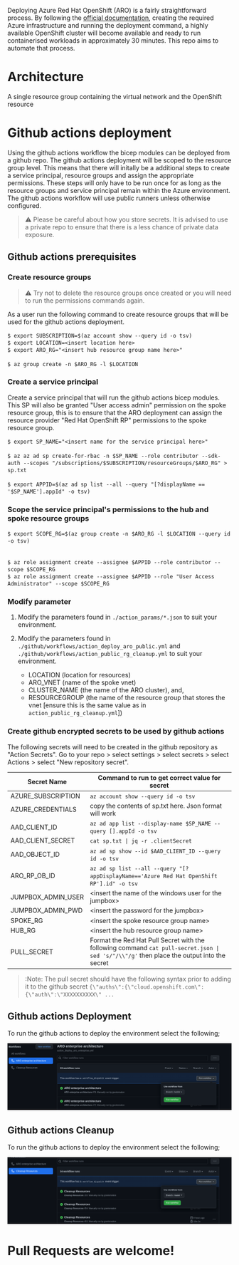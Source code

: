 Deploying Azure Red Hat OpenShift (ARO) is a fairly straightforward process. By following the [official documentation](https://docs.microsoft.com/en-au/azure/openshift/intro-openshift), creating the required Azure infrastructure and running the deployment command, a highly available OpenShift cluster will become available and ready to run containerised workloads in approximately 30 minutes. This repo aims to automate that process.

# Architecture

A single resource group containing the virtual network and the OpenShift resource

# Github actions deployment 

Using the github actions workflow the bicep modules can be deployed from a github repo. The github actions deployment will be scoped to the resource group level. This means that there will initally be a additional steps to create a service principal, resource groups and assign the appropriate permissions. These steps will only have to be run once for as long as the resource groups and service principal remain within the Azure environment. The github actions workflow will use public runners unless otherwise configured.

> :warning: Please be careful about how you store secrets. It is advised to use a private repo to ensure that there is a less chance of private data exposure.

## Github actions prerequisites

### Create resource groups

> :warning: Try not to delete the resource groups once created or you will need to run the permissions commands again.

As a user run the following command to create resource groups that will be used for the github actions deployment.

```
$ export SUBSCRIPTION=$(az account show --query id -o tsv)
$ export LOCATION=<insert location here>
$ export ARO_RG="<insert hub resource group name here>"

$ az group create -n $ARO_RG -l $LOCATION

```
### Create a service principal

Create a service principal that will run the github actions bicep modules. This SP will also be granted "User access admin" permission on the spoke resource group, this is to ensure that the ARO deployment can assign the resource provider "Red Hat OpenShift RP" permissions to the spoke resource group.

```
$ export SP_NAME="<insert name for the service principal here>"

$ az az ad sp create-for-rbac -n $SP_NAME --role contributor --sdk-auth --scopes "/subscriptions/$SUBSCRIPTION/resourceGroups/$ARO_RG" > sp.txt

$ export APPID=$(az ad sp list --all --query "[?displayName == '$SP_NAME'].appId" -o tsv)

```

### Scope the service principal's permissions to the hub and spoke resource groups

```
$ export SCOPE_RG=$(az group create -n $ARO_RG -l $LOCATION --query id -o tsv)


$ az role assignment create --assignee $APPID --role contributor --scope $SCOPE_RG
$ az role assignment create --assignee $APPID --role "User Access Administrator" --scope $SCOPE_RG

```

### Modify parameter

1. Modify the parameters found in `./action_params/*.json` to suit your environment.

1. Modify the parameters found in `./github/workflows/action_deploy_aro_public.yml` and `./github/workflows/action_public_rg_cleanup.yml` to suit your environment.
    * LOCATION (location for resources)
    * ARO_VNET (name of the spoke vnet)
    * CLUSTER_NAME (the name of the ARO cluster), and,
    * RESOURCEGROUP (the name of the resource group that stores the vnet [ensure this is the same value as in `action_public_rg_cleanup.yml`])

### Create github encrypted secrets to be used by github actions

The following secrets will need to be created in the github repository as "Action Secrets". Go to your repo > select settings > select secrets > select Actions > select "New repository secret".

| Secret Name | Command to run to get correct value for secret | 
| --- | --- | 
| AZURE_SUBSCRIPTION | ` az account show --query id -o tsv ` | 
| AZURE_CREDENTIALS | copy the contents of sp.txt here. Json format will work | 
| AAD_CLIENT_ID | `az ad app list --display-name $SP_NAME --query [].appId -o tsv` |
| AAD_CLIENT_SECRET | `cat sp.txt \| jq -r .clientSecret ` | 
| AAD_OBJECT_ID | `az ad sp show --id $AAD_CLIENT_ID --query id -o tsv`  |
| ARO_RP_OB_ID | `az ad sp list --all --query "[?appDisplayName=='Azure Red Hat OpenShift RP'].id" -o tsv` |
| JUMPBOX_ADMIN_USER | \<insert the name of the windows user for the jumpbox\> | 
| JUMPBOX_ADMIN_PWD | \<insert the password for the jumpbox\> | 
| SPOKE_RG | \<insert the spoke resource group name\> | 
| HUB_RG | \<insert the hub resource group name\> |
| PULL_SECRET | Format the Red Hat Pull Secret with the following command `cat pull-secret.json \| sed 's/"/\\"/g'` then place the output into the secret

> :Note: The pull secret should have the following syntax prior to adding it to the github secret `{\"auths\":{\"cloud.openshift.com\":{\"auth\":\"XXXXXXXXXX\" ...`

## Github actions Deployment

To run the github actions to deploy the environment select the following;

![Run ARO github action](./images/run_aro_action.png)

## Github actions Cleanup

To run the github actions to deploy the environment select the following;

![Cleanup ARO resources](./images/cleanup_action.png)

# **Pull Requests are welcome!**